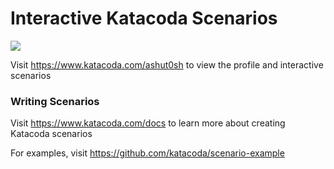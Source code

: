 # Interactive Katacoda Scenarios

[![](http://shields.katacoda.com/katacoda/ashut0sh/count.svg)](https://www.katacoda.com/ashut0sh "Get your profile on Katacoda.com")

Visit https://www.katacoda.com/ashut0sh to view the profile and interactive scenarios

### Writing Scenarios
Visit https://www.katacoda.com/docs to learn more about creating Katacoda scenarios

For examples, visit https://github.com/katacoda/scenario-example
